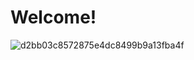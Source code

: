 # Welcome!
![d2bb03c8572875e4dc8499b9a13fba4f](https://user-images.githubusercontent.com/65915809/99575108-dbaea100-29e0-11eb-8dcf-7b17e5daf1e0.gif)
